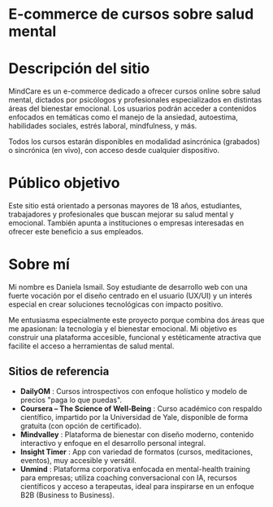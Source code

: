 # E-commerce de cursos sobre salud mental
# Descripción del sitio

MindCare es un e-commerce dedicado a ofrecer cursos online sobre salud mental, dictados por psicólogos y profesionales especializados en distintas áreas del bienestar emocional. Los usuarios podrán acceder a contenidos enfocados en temáticas como el manejo de la ansiedad, autoestima, habilidades sociales, estrés laboral, mindfulness, y más.

Todos los cursos estarán disponibles en modalidad asincrónica (grabados) o sincrónica (en vivo), con acceso desde cualquier dispositivo.

# Público objetivo

Este sitio está orientado a personas mayores de 18 años, estudiantes, trabajadores y profesionales que buscan mejorar su salud mental y emocional. También apunta a instituciones o empresas interesadas en ofrecer este beneficio a sus empleados.

# Sobre mí

Mi nombre es Daniela Ismail. Soy estudiante de desarrollo web con una fuerte vocación por el diseño centrado en el usuario (UX/UI) y un interés especial en crear soluciones tecnológicas con impacto positivo.

Me entusiasma especialmente este proyecto porque combina dos áreas que me apasionan: la tecnología y el bienestar emocional. Mi objetivo es construir una plataforma accesible, funcional y estéticamente atractiva que facilite el acceso a herramientas de salud mental.

## Sitios de referencia

- **DailyOM** : Cursos introspectivos con enfoque holístico y modelo de precios "paga lo que puedas".
- **Coursera – The Science of Well‑Being** : Curso académico con respaldo científico, impartido por la Universidad de Yale, disponible de forma gratuita (con opción de certificado).
- **Mindvalley** : Plataforma de bienestar con diseño moderno, contenido interactivo y enfoque en el desarrollo personal integral.
- **Insight Timer** : App con variedad de formatos (cursos, meditaciones, eventos), muy accesible y versátil.
- **Unmind** : Plataforma corporativa enfocada en mental-health training para empresas; utiliza coaching conversacional con IA, recursos científicos y acceso a terapeutas, ideal para inspirarse en un enfoque B2B (Business to Business). 
